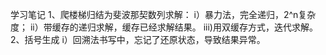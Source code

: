 学习笔记
1、爬楼梯归结为斐波那契数列求解：
  i）暴力法，完全递归，2^n复杂度；
  ii）带缓存的递归求解，缓存已经求解结果。
  iii)用双缓存方式，迭代求解。
2、括号生成
  i）回溯法书写中，忘记了还原状态，导致结果异常。